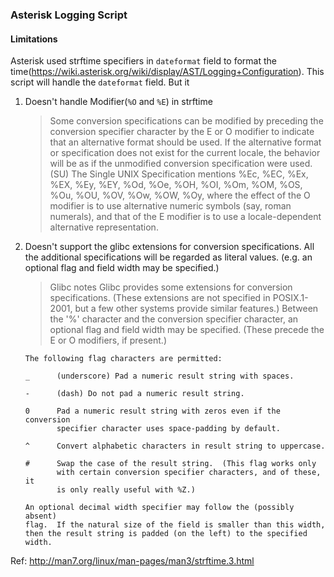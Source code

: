 ### Asterisk Logging Script

#### Limitations
Asterisk used strftime specifiers in `dateformat` field to format the time(https://wiki.asterisk.org/wiki/display/AST/Logging+Configuration).
This script will handle the `dateformat` field. But it
1. Doesn't handle Modifier(`%O` and `%E`) in strftime
   >   Some conversion specifications can be modified by preceding the
       conversion specifier character by the E or O modifier to indicate
       that an alternative format should be used.  If the alternative format
       or specification does not exist for the current locale, the behavior
       will be as if the unmodified conversion specification were used. (SU)
       The Single UNIX Specification mentions %Ec, %EC, %Ex, %EX, %Ey, %EY,
       %Od, %Oe, %OH, %OI, %Om, %OM, %OS, %Ou, %OU, %OV, %Ow, %OW, %Oy,
       where the effect of the O modifier is to use alternative numeric
       symbols (say, roman numerals), and that of the E modifier is to use a
       locale-dependent alternative representation.

2. Doesn't support the glibc extensions for conversion specifications. All the additional specifications will be regarded as literal values.
   (e.g. an optional flag and field width may be specified.)
   >  Glibc notes
       Glibc provides some extensions for conversion specifications.  (These
       extensions are not specified in POSIX.1-2001, but a few other systems
       provide similar features.)  Between the '%' character and the
       conversion specifier character, an optional flag and field width may
       be specified.  (These precede the E or O modifiers, if present.)

       The following flag characters are permitted:

       _      (underscore) Pad a numeric result string with spaces.

       -      (dash) Do not pad a numeric result string.

       0      Pad a numeric result string with zeros even if the conversion
              specifier character uses space-padding by default.

       ^      Convert alphabetic characters in result string to uppercase.

       #      Swap the case of the result string.  (This flag works only
              with certain conversion specifier characters, and of these, it
              is only really useful with %Z.)

       An optional decimal width specifier may follow the (possibly absent)
       flag.  If the natural size of the field is smaller than this width,
       then the result string is padded (on the left) to the specified
       width.

Ref: http://man7.org/linux/man-pages/man3/strftime.3.html